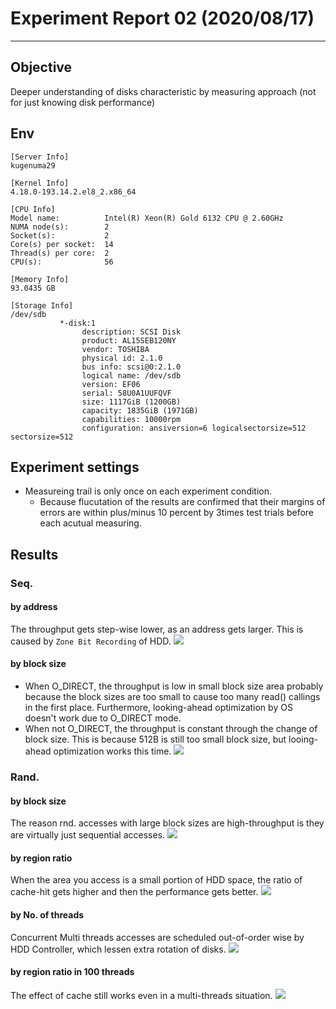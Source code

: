 # Experiment Report 02 (2020/08/17)
---

## Objective
Deeper understanding of disks characteristic by measuring approach (not for just knowing disk performance)

## Env
```
[Server Info]
kugenuma29

[Kernel Info]
4.18.0-193.14.2.el8_2.x86_64

[CPU Info]
Model name:          Intel(R) Xeon(R) Gold 6132 CPU @ 2.60GHz
NUMA node(s):        2
Socket(s):           2
Core(s) per socket:  14
Thread(s) per core:  2
CPU(s):              56

[Memory Info]
93.0435 GB

[Storage Info]
/dev/sdb
           *-disk:1
                description: SCSI Disk
                product: AL15SEB120NY
                vendor: TOSHIBA
                physical id: 2.1.0
                bus info: scsi@0:2.1.0
                logical name: /dev/sdb
                version: EF06
                serial: 58U0A1UUFQVF
                size: 1117GiB (1200GB)
                capacity: 1835GiB (1971GB)
                capabilities: 10000rpm
                configuration: ansiversion=6 logicalsectorsize=512 sectorsize=512
```

## Experiment settings
- Measureing trail is only once on each experiment condition.
    - Because flucutation of the results are confirmed that their margins of errors are within plus/minus 10 percent by 3times test trials before each acutual measuring.

## Results
### Seq.
#### by address
The throughput gets step-wise lower, as an address gets larger. This is caused by `Zone Bit Recording` of HDD.
![](s_address.png)

#### by block size
- When O_DIRECT, the throughput is low in small block size area probably because the block sizes are too small to cause too many read() callings in the first place. Furthermore, looking-ahead optimization by OS doesn't work due to O_DIRECT mode.
- When not O_DIRECT, the throughput is constant through the change of block size. This is because 512B is still too small block size, but looing-ahead optimization works this time.
![](s_bsize.png)

### Rand.
#### by block size
The reason rnd. accesses with large block sizes are high-throughput is they are virtually just sequential accesses.
![](r_01bsize.png)

#### by region ratio
When the area you access is a small portion of HDD space, the ratio of cache-hit gets higher and then the performance gets better.
![](r_02region.png)

#### by No. of threads
Concurrent Multi threads accesses are scheduled out-of-order wise by HDD Controller, which lessen extra rotation of disks.
![](r_03threads.png)

#### by region ratio in 100 threads
The effect of cache still works even in a multi-threads situation.
![](r_04regions_mthreads.png)
